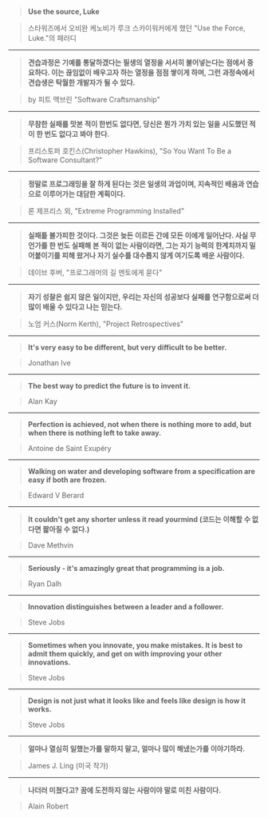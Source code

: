 >**Use the source, Luke** 

>스타워즈에서 오비완 케노비가 루크 스카이워커에게 했던 "Use the Force, Luke."의 패러디

--------

>**견습과정은 기예를 통달하겠다는 필생의 열정을 서서히 불어넣는다는 점에서 중요하다. 이는 끊임없이 배우고자 하는 열정을 점점 쌓이게 하며, 그런 과정속에서 견습생은 탁월한 개발자가 될 수 있다.**

>by 피트 맥브린 "Software Craftsmanship"

--------

>**무참한 실패를 맛본 적이 한번도 없다면, 당신은 뭔가 가치 있는 일을 시도했던 적이 한 번도 없다고 봐야 한다.**

>프리스토퍼 호킨스(Christopher Hawkins), "So You Want To Be a Software Consultant?"

--------

>**정말로 프로그래밍을 잘 하게 된다는 것은 일생의 과업이며, 지속적인 배움과 연습으로 이루어가는 대담한 계획이다.**

>론 제프리스 외, "Extreme Programming Installed"

--------

>**실패틑 불가피한 것이다. 그것은 늦든 이르든 간에 모든 이에게 일어난다. 사실 무언가를 한 번도 실패해 본 적이 없는 사람이라면, 그는 자기 능력의 한계치까지 밀어붙이기를 피해 왔거나 자기 실수를 대수롭지 않게 여기도록 배운 사람이다.**

>데이브 후버, "프로그래머의 길 멘토에게 묻다"

--------

>**자기 성찰은 쉽지 않은 일이지만, 우리는 자신의 성공보다 실패를 연구함으로써 더 많이 배울 수 있다고 나는 믿는다.**

>노엄 커스(Norm Kerth), "Project Retrospectives"

--------

>**It's very easy to be different, but very difficult to be better.**

>Jonathan Ive

--------

>**The best way to predict the future is to invent it.**

>Alan Kay 

--------

>**Perfection is achieved, not when there is nothing more to add, but when there is nothing left to take away.**

>Antoine de Saint Exupéry

--------

>**Walking on water and developing software from a specification are easy if both are frozen.**

>Edward V Berard

--------

>**It couldn't get any shorter unless it read yourmind (코드는 이해할 수 없다면 짧아질 수 없다.)**

>Dave Methvin

--------

>**Seriously - it's amazingly great that programming is a job.**

>Ryan Dalh

--------

>**Innovation distinguishes between a leader and a follower.**

>Steve Jobs

--------

>**Sometimes when you innovate, you make mistakes. It is best to admit them quickly, and get on with improving your other innovations.**

>Steve Jobs

--------

>**Design is not just what it looks like and feels like design is how it works.**

>Steve Jobs

--------

>**얼마나 열심히 일했는가를 말하지 말고, 얼마나 많이 해냈는가를 이야기하라.**

>James J. Ling (미국 작가)

--------

>**나더러 미쳤다고? 꿈에 도전하지 않는 사람이야 말로 미친 사람이다.**

>Alain Robert
